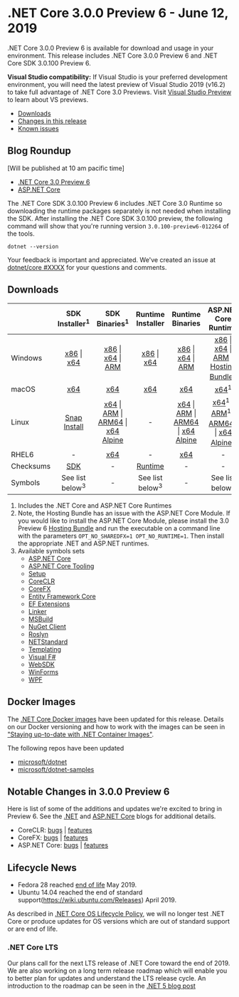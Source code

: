 # .NET Core 3.0.0 Preview 6 - June 12, 2019

.NET Core 3.0.0 Preview 6 is available for download and usage in your environment. This release includes .NET Core 3.0.0 Preview 6 and .NET Core SDK 3.0.100 Preview 6.

**Visual Studio compatibility:** If Visual Studio is your preferred development environment, you will need the latest preview of Visual Studio 2019 (v16.2) to take full advantage of .NET Core 3.0 Previews. Visit [Visual Studio Preview](https://visualstudio.microsoft.com/vs/preview/) to learn about VS previews.

* [Downloads](#downloads)
* [Changes in this release](#notable-changes-in-300-preview-6)
* [Known issues](3.0.0-preview-known-issues.md)

## Blog Roundup

[Will be published at 10 am pacific time]

* [.NET Core 3.0 Preview 6][dotnet-blog]
* [ASP.NET Core][aspnet-blog]

The .NET Core SDK 3.0.100 Preview 6 includes .NET Core 3.0 Runtime so downloading the runtime packages separately is not needed when installing the SDK. After installing the .NET Core SDK 3.0.100 preview, the following command will show that you're running version `3.0.100-preview6-012264` of the tools.

`dotnet --version`

Your feedback is important and appreciated. We've created an issue at [dotnet/core #XXXX](https://github.com/dotnet/core/issues/XXXX) for your questions and comments.

## Downloads

|           | SDK Installer<sup>1</sup>                        | SDK Binaries<sup>1</sup>                 | Runtime Installer                                        | Runtime Binaries                                 | ASP.NET Core Runtime           |
| --------- | :------------------------------------------:     | :----------------------:                 | :---------------------------:                            | :-------------------------:                      | :-----------------:            |
| Windows   | [x86][dotnet-sdk-win-x86.exe] \| [x64][dotnet-sdk-win-x64.exe] | [x86][dotnet-sdk-win-x86.zip] \| [x64][dotnet-sdk-win-x64.zip] \| [ARM][dotnet-sdk-win-arm.zip] | [x86][dotnet-runtime-win-x86.exe] \| [x64][dotnet-runtime-win-x64.exe] | [x86][dotnet-runtime-win-x86.zip] \| [x64][dotnet-runtime-win-x64.zip] \| [ARM][dotnet-runtime-win-arm.zip]  | [x86][aspnetcore-runtime-win-x86.exe] \| [x64][aspnetcore-runtime-win-x64.exe] \| [ARM][aspnetcore-runtime-win-arm.zip] \|<br> [Hosting Bundle][dotnet-hosting-win.exe]<sup>2</sup> |
| macOS     | [x64][dotnet-sdk-osx-x64.pkg]  | [x64][dotnet-sdk-osx-x64.tar.gz]     | [x64][dotnet-runtime-osx-x64.pkg] | [x64][dotnet-runtime-osx-x64.tar.gz] | [x64][aspnetcore-runtime-osx-x64.tar.gz]<sup>1</sup>
| Linux     |  [Snap Install](3.0.0-preview3-download.md)  | [x64][dotnet-sdk-linux-x64.tar.gz] \| [ARM][dotnet-sdk-linux-arm.tar.gz] \| [ARM64][dotnet-sdk-linux-arm64.tar.gz] \| [x64 Alpine][dotnet-sdk-linux-musl-x64.tar.gz] | - | [x64][dotnet-runtime-linux-x64.tar.gz] \| [ARM][dotnet-runtime-linux-arm.tar.gz] \| [ARM64][dotnet-runtime-linux-arm64.tar.gz] \| [x64 Alpine][dotnet-runtime-linux-musl-x64.tar.gz] | [x64][aspnetcore-runtime-linux-x64.tar.gz]<sup>1</sup>  \| [ARM][aspnetcore-runtime-linux-arm.tar.gz]<sup>1</sup> \| [ARM64][aspnetcore-runtime-linux-arm64.tar.gz]<sup>1</sup> \| [x64 Alpine][aspnetcore-runtime-linux-musl-x64.tar.gz]<sup>1</sup> |
| RHEL6     | -                                                | [x64][dotnet-sdk-rhel.6-x64.tar.gz]                    | -                                                        | [x64][dotnet-runtime-rhel.6-x64.tar.gz] | - |
| Checksums | [SDK][checksums-sdk]                             | -                                        | [Runtime][checksums-runtime]                             | - | - |
| Symbols   | See list below<sup>3<sup> | -                                        | See list below<sup>3<sup> | - | See list below<sup>3<sup> |

1. Includes the .NET Core and ASP.NET Core Runtimes
2. Note, the Hosting Bundle has an issue with the ASP.NET Core Module. If you would like to install the ASP.NET Core Module, please install the 3.0 Preview 6 [Hosting Bundle][dotnet-hosting-win.exe] and run the executable on a command line with the parameters `OPT_NO_SHAREDFX=1 OPT_NO_RUNTIME=1`. Then install the appropriate .NET and ASP.NET runtimes.
3. Available symbols sets
    - [ASP.NET Core][aspnetcore-symbols.zip]
    - [ASP.NET Core Tooling][aspnetcore-tooling-symbols.zip]
    - [Setup][core-setup-symbols.zip]
    - [CoreCLR][coreclr-symbols.zip]
    - [CoreFX][corefx-symbols.zip]
    - [Entity Framework Core][entityframeworkcore-symbols.zip]
    - [EF Extensions][extensions-symbols.zip]
    - [Linker][linker-symbols.zip]
    - [MSBuild][msbuild-symbols.zip]
    - [NuGet Client][nuget.client-symbols.zip]
    - [Roslyn][roslyn-symbols.zip]
    - [NETStandard][standard-symbols.zip]
    - [Templating][templating-symbols.zip]
    - [Visual F#][visualfsharp-symbols.zip]
    - [WebSDK][websdk-symbols.zip]
    - [WinForms][winforms-symbols.zip]
    - [WPF][wpf-symbols.zip]
    
## Docker Images

The [.NET Core Docker images](https://hub.docker.com/r/microsoft/dotnet/) have been updated for this release. Details on our Docker versioning and how to work with the images can be seen in ["Staying up-to-date with .NET Container Images"](https://blogs.msdn.microsoft.com/dotnet/2018/06/18/staying-up-to-date-with-net-container-images/).

The following repos have been updated

* [microsoft/dotnet](https://hub.docker.com/r/microsoft/dotnet)
* [microsoft/dotnet-samples](https://hub.docker.com/r/microsoft/dotnet-samples)

## Notable Changes in 3.0.0 Preview 6

Here is list of some of the additions and updates we're excited to bring in Preview 6. See the [.NET][dotnet-blog] and [ASP.NET Core][aspnet-blog] blogs for additional details.

* CoreCLR: [bugs][coreclr_bugs] | [features][coreclr_features]
* CoreFX: [bugs][corefx_bugs] | [features][corefx_features]
* ASP.NET Core: [bugs][aspnet_bugs] | [features][aspnet_features]

## Lifecycle News

* Fedora 28 reached [end of life](https://fedoramagazine.org/fedora-28-end-of-life/) May 2019.
* Ubuntu 14.04 reached the end of standard support(https://wiki.ubuntu.com/Releases) April 2019.

As described in [.NET Core OS Lifecycle Policy](https://github.com/dotnet/core/blob/master/os-lifecycle-policy.md), we will no longer test .NET Core or produce updates for OS versions which are out of standard support or are end of life.

### .NET Core LTS

Our plans call for the next LTS release of .NET Core toward the end of 2019. We are also working on a long term release roadmap which will enable you to better plan for updates and understand the LTS release cycle. An introduction to the roadmap can be seen in the [.NET 5 blog post][dotnet5-blog]

[blob-runtime]: https://dotnetcli.blob.core.windows.net/dotnet/Runtime/
[blob-sdk]: https://dotnetcli.blob.core.windows.net/dotnet/Sdk/
[release-notes]: https://github.com/dotnet/core/blob/master/release-notes/3.0/preview/3.0.0-preview6.md

[dotnet-host-x64.deb]: https://download.visualstudio.microsoft.com/download/pr/8c70f3b5-1866-4969-8acf-303ce1a5412a/c75e23e6f50d597e3b3b86bb672a6ab2/dotnet-host-3.0.0-preview6-27804-01-x64.deb
[dotnet-host-x64.rpm]: https://download.visualstudio.microsoft.com/download/pr/d0efaff6-541e-4f8c-a362-945c849cd246/69869e837e623792ff6b6d741084818f/dotnet-host-3.0.0-preview6-27804-01-x64.rpm
[dotnet-hostfxr-x64.deb]: https://download.visualstudio.microsoft.com/download/pr/f62d3861-6142-4150-9e93-868099ca0502/35ba5215c361b923409f304e3771a593/dotnet-hostfxr-3.0.0-preview6-27804-01-x64.deb
[dotnet-hostfxr-x64.rpm]: https://download.visualstudio.microsoft.com/download/pr/ac9944bb-aa2f-487c-985d-291fd093126b/0bc3bacb974d24c2cb84c8fc3dc65def/dotnet-hostfxr-3.0.0-preview6-27804-01-x64.rpm
[dotnet-runtime-linux-arm.tar.gz]: https://download.visualstudio.microsoft.com/download/pr/f274b190-2f0b-4616-a446-7090b55dd80c/1b652d6a8a50a8a6f0efc098a6e5e6dd/dotnet-runtime-3.0.0-preview6-27804-01-linux-arm.tar.gz
[dotnet-runtime-linux-arm64.tar.gz]: https://download.visualstudio.microsoft.com/download/pr/f6f57f07-c407-4dec-a11e-7c521b842dff/edea09e548e1b673ccca1b2c685b0b12/dotnet-runtime-3.0.0-preview6-27804-01-linux-arm64.tar.gz
[dotnet-runtime-linux-musl-x64.tar.gz]: https://download.visualstudio.microsoft.com/download/pr/74c6571d-30e8-4efd-b649-dcdd63c045a0/e1020469985f91ce01bdc858122c8317/dotnet-runtime-3.0.0-preview6-27804-01-linux-musl-x64.tar.gz
[dotnet-runtime-linux-x64.tar.gz]: https://download.visualstudio.microsoft.com/download/pr/fa0cd01b-c71c-40ed-bb78-1ff9acbfb8b2/e6510b76b6272bc7ce3f85e3a96ff9e1/dotnet-runtime-3.0.0-preview6-27804-01-linux-x64.tar.gz
[dotnet-runtime-osx-x64.pkg]: https://download.visualstudio.microsoft.com/download/pr/a5a6bc03-7b32-4158-aff1-1c1060f852da/75ef05dd1501ceb064e7a5ce255c0bac/dotnet-runtime-3.0.0-preview6-27804-01-osx-x64.pkg
[dotnet-runtime-osx-x64.tar.gz]: https://download.visualstudio.microsoft.com/download/pr/07dcd5e2-bb85-44fd-b60e-fe3102972e9a/1f344a1dbd6e59f3003197a2aa33a38b/dotnet-runtime-3.0.0-preview6-27804-01-osx-x64.tar.gz
[dotnet-runtime-rhel.6-x64.tar.gz]: https://download.visualstudio.microsoft.com/download/pr/4ec40d36-7f1e-4421-bcb4-4da0df1dfc0b/14d77c1b519daa39a395546a28b9fafd/dotnet-runtime-3.0.0-preview6-27804-01-rhel.6-x64.tar.gz
[dotnet-runtime-win-arm.zip]: https://download.visualstudio.microsoft.com/download/pr/d977a67d-119f-4d5e-aaa9-2d43c01f4978/241064a2a67af8eb67bb40e1e58b7506/dotnet-runtime-3.0.0-preview6-27804-01-win-arm.zip
[dotnet-runtime-win-x64.exe]: https://download.visualstudio.microsoft.com/download/pr/c50379b1-0257-454c-b61c-662c25253d99/bd3525bd7720e131fa5831731303e428/dotnet-runtime-3.0.0-preview6-27804-01-win-x64.exe
[dotnet-runtime-win-x64.zip]: https://download.visualstudio.microsoft.com/download/pr/cd58b305-6f39-4cd2-9e9f-7c3b6dc61e35/d53850f37fbfe1a1a3babc8c6ed74465/dotnet-runtime-3.0.0-preview6-27804-01-win-x64.zip
[dotnet-runtime-win-x86.exe]: https://download.visualstudio.microsoft.com/download/pr/fc716153-4abd-425d-9837-2e8c4f565197/b22ca838f79484bf12d0426085f10886/dotnet-runtime-3.0.0-preview6-27804-01-win-x86.exe
[dotnet-runtime-win-x86.zip]: https://download.visualstudio.microsoft.com/download/pr/c0d891be-0681-4158-bcd0-8fa222d6e056/846e7c8fc3d5e7ae9b90cba0d9884981/dotnet-runtime-3.0.0-preview6-27804-01-win-x86.zip
[dotnet-runtime-x64.deb]: https://download.visualstudio.microsoft.com/download/pr/b85699ae-e447-4b54-a6fe-537c9426ac0c/25f6576bb4d7ac649b733d0fb25bbaf6/dotnet-runtime-3.0.0-preview6-27804-01-x64.deb
[dotnet-runtime-x64.rpm]: https://download.visualstudio.microsoft.com/download/pr/af932328-cb68-42b9-83e5-2f891ac143e2/459f0f21f2a7db48ea782dc2d38bfd1b/dotnet-runtime-3.0.0-preview6-27804-01-x64.rpm
[dotnet-runtime-deps-centos.7-x64.rpm]: https://download.visualstudio.microsoft.com/download/pr/f48b6425-bfaa-488e-83ef-870726d77a1d/a05658865114cd0ded4f2a87282bb9b5/dotnet-runtime-deps-3.0.0-preview6-27804-01-centos.7-x64.rpm
[dotnet-runtime-deps-fedora.27-x64.rpm]: https://download.visualstudio.microsoft.com/download/pr/d8b7bf19-954d-4e28-9012-76004f8cb592/d2601db2e2eb3d5257255361052614a9/dotnet-runtime-deps-3.0.0-preview6-27804-01-fedora.27-x64.rpm
[dotnet-runtime-deps-opensuse.42-x64.rpm]: https://download.visualstudio.microsoft.com/download/pr/ae5e1bad-05c7-4788-90d4-4d84fa736a37/0b1ac0bec313f8550570499e077a22f8/dotnet-runtime-deps-3.0.0-preview6-27804-01-opensuse.42-x64.rpm
[dotnet-runtime-deps-oraclelinux.7-x64.rpm]: https://download.visualstudio.microsoft.com/download/pr/57aeeb60-4ec5-4a29-9c14-e5c18d90c108/a0268ab81236fbb9030b145ace18ab40/dotnet-runtime-deps-3.0.0-preview6-27804-01-oraclelinux.7-x64.rpm
[dotnet-runtime-deps-rhel.7-x64.rpm]: https://download.visualstudio.microsoft.com/download/pr/e013cba0-13aa-48e4-b5e7-783f8a5f7763/a6342f98c3ee0b23773c204396d9c047/dotnet-runtime-deps-3.0.0-preview6-27804-01-rhel.7-x64.rpm
[dotnet-runtime-deps-sles.12-x64.rpm]: https://download.visualstudio.microsoft.com/download/pr/9411e9eb-606c-4892-9855-24bd971d9647/dc96fbffd34e6205a8805c0f9f5532f7/dotnet-runtime-deps-3.0.0-preview6-27804-01-sles.12-x64.rpm
[dotnet-runtime-deps-x64.deb]: https://download.visualstudio.microsoft.com/download/pr/af083813-ec86-4e18-b386-c7f89f013432/da18a8397fff81a07871a8a5840066e2/dotnet-runtime-deps-3.0.0-preview6-27804-01-x64.deb

[aspnetcore-runtime-linux-arm.tar.gz]: https://download.visualstudio.microsoft.com/download/pr/246ddf4f-e4b8-4306-8761-2dfbca37f7de/274b8c00abf99f374729e0534779951e/aspnetcore-runtime-3.0.0-preview6.19307.2-linux-arm.tar.gz
[aspnetcore-runtime-linux-arm64.tar.gz]: https://download.visualstudio.microsoft.com/download/pr/0040c5cc-ea1f-4d64-b9f3-9b4adc3811b6/fab5141cf1850d520eb2bc00bfa80183/aspnetcore-runtime-3.0.0-preview6.19307.2-linux-arm64.tar.gz
[aspnetcore-runtime-linux-musl-x64.tar.gz]: https://download.visualstudio.microsoft.com/download/pr/a3fabeed-a2a9-480b-9cad-4f40ad3be347/4a576819c2fafceda1804b37945784b4/aspnetcore-runtime-3.0.0-preview6.19307.2-linux-musl-x64.tar.gz
[aspnetcore-runtime-linux-x64.tar.gz]: https://download.visualstudio.microsoft.com/download/pr/ea4b23b0-d7dc-4d39-8de4-d4c89e1f9551/bfe628fcb8f19d4c97c75d1217af1a8b/aspnetcore-runtime-3.0.0-preview6.19307.2-linux-x64.tar.gz
[aspnetcore-runtime-osx-x64.tar.gz]: https://download.visualstudio.microsoft.com/download/pr/bb0fdeb4-7823-4fe2-9570-476dbb8820af/60dc3930f2aaeb0e6ebfdf0dcdca4101/aspnetcore-runtime-3.0.0-preview6.19307.2-osx-x64.tar.gz
[aspnetcore-runtime-rh.rhel.7-x64.rpm]: https://download.visualstudio.microsoft.com/download/pr/f6a34aed-08da-4d6f-b800-7a169c5e8e7f/34cb2ad8b289ef78a4865a3bdbf5ec22/aspnetcore-runtime-3.0.0-preview6.19307.2-rh.rhel.7-x64.rpm
[aspnetcore-runtime-win-arm.zip]: https://download.visualstudio.microsoft.com/download/pr/0dbf6a21-ef68-4aaf-b4f7-ffaa04a9ce88/89c9a67c6ca678d435d8acb7c7895c45/aspnetcore-runtime-3.0.0-preview6.19307.2-win-arm.zip
[aspnetcore-runtime-win-x64.exe]: https://download.visualstudio.microsoft.com/download/pr/871eacb3-13c5-4bb1-ab9c-4776813b2f0a/d5aded51b925d2a933f51b9dec0c1222/aspnetcore-runtime-3.0.0-preview6.19307.2-win-x64.exe
[aspnetcore-runtime-win-x64.zip]: https://download.visualstudio.microsoft.com/download/pr/7ee7da31-90a2-4992-b687-db86efc47a20/a7fde0f0b5edd35ffbd3455f7115d5a0/aspnetcore-runtime-3.0.0-preview6.19307.2-win-x64.zip
[aspnetcore-runtime-win-x86.exe]: https://download.visualstudio.microsoft.com/download/pr/951f140b-08b5-417d-9177-3d79cea6e023/31ac4b39e95c038987de4f76d9863c11/aspnetcore-runtime-3.0.0-preview6.19307.2-win-x86.exe
[aspnetcore-runtime-win-x86.zip]: https://download.visualstudio.microsoft.com/download/pr/dc310993-a8ce-48a7-adc6-37bde172e327/6caf36f2576dcdc97c6124fa26d6ceab/aspnetcore-runtime-3.0.0-preview6.19307.2-win-x86.zip
[aspnetcore-runtime-x64.deb]: https://download.visualstudio.microsoft.com/download/pr/e3500e27-3aed-4c7a-a241-627dd33fda85/2f56e6bbf0e55b32dba9520c2426db51/aspnetcore-runtime-3.0.0-preview6.19307.2-x64.deb
[aspnetcore-runtime-x64.rpm]: https://download.visualstudio.microsoft.com/download/pr/40027d60-0bac-4d74-b79c-3379409dcc2a/f0eeaf7f964173beb5984a447d812867/aspnetcore-runtime-3.0.0-preview6.19307.2-x64.rpm
[dotnet-hosting-win.exe]: https://download.visualstudio.microsoft.com/download/pr/82fe6f83-3212-4401-9d71-d48bbc9bb69b/e003304de24a434a0a27c24131a2cb9f/dotnet-hosting-3.0.0-preview6.19307.2-win.exe

[dotnet-sdk-linux-arm.tar.gz]: https://download.visualstudio.microsoft.com/download/pr/50bc5936-b374-490b-9312-f3ca23c0bcfa/d7680c7a396b115d95ac835334777d02/dotnet-sdk-3.0.100-preview6-012264-linux-arm.tar.gz
[dotnet-sdk-linux-arm64.tar.gz]: https://download.visualstudio.microsoft.com/download/pr/8997987c-1fcc-4b83-ab49-08117ac40f86/13f3cc0b0dfcf37398d11caff3926bb9/dotnet-sdk-3.0.100-preview6-012264-linux-arm64.tar.gz
[dotnet-sdk-linux-musl-x64.tar.gz]: https://download.visualstudio.microsoft.com/download/pr/a094523b-8f35-464f-bbd5-c73c0c720a87/5647ca11bbed0a88f0b35b029a0f41fa/dotnet-sdk-3.0.100-preview6-012264-linux-musl-x64.tar.gz
[dotnet-sdk-linux-x64.tar.gz]: https://download.visualstudio.microsoft.com/download/pr/72ce4d40-9063-4a2e-a962-0bf2574f75d1/5463bb92cff4f9c76935838d1efbc757/dotnet-sdk-3.0.100-preview6-012264-linux-x64.tar.gz
[dotnet-sdk-osx-x64.pkg]: https://download.visualstudio.microsoft.com/download/pr/31af4401-55f7-487c-adf7-2b6bed7cb1c5/a6aafa2569a628a80a6ebd2a2fd5c6f3/dotnet-sdk-3.0.100-preview6-012264-osx-x64.pkg
[dotnet-sdk-osx-x64.tar.gz]: https://download.visualstudio.microsoft.com/download/pr/079e5b24-187f-4087-9a54-18285382f3e6/2ae97c55aae5e2c9472555839a48a83c/dotnet-sdk-3.0.100-preview6-012264-osx-x64.tar.gz
[dotnet-sdk-rhel.6-x64.tar.gz]: https://download.visualstudio.microsoft.com/download/pr/cecd1f2b-dc4b-4cf9-adaf-ddbcf1c2e0ea/4222de7a50aa77ad8418e88271b42d89/dotnet-sdk-3.0.100-preview6-012264-rhel.6-x64.tar.gz
[dotnet-sdk-win-arm.zip]: https://download.visualstudio.microsoft.com/download/pr/de37d402-a968-43dd-a23c-020e50073069/83e9f4f3d6d401e5f880d912e7255bf1/dotnet-sdk-3.0.100-preview6-012264-win-arm.zip
[dotnet-sdk-win-x64.exe]: https://download.visualstudio.microsoft.com/download/pr/4d2dfaa1-4f9c-4526-bb6f-117d9d8bbd0e/a9fc9994c1b4d485ab41632b81bf4f56/dotnet-sdk-3.0.100-preview6-012264-win-x64.exe
[dotnet-sdk-win-x64.zip]: https://download.visualstudio.microsoft.com/download/pr/4e73514f-0646-4600-bdc2-38c90fc207b6/22ad70cbe1a254177e6d7b7f7e7425f8/dotnet-sdk-3.0.100-preview6-012264-win-x64.zip
[dotnet-sdk-win-x86.exe]: https://download.visualstudio.microsoft.com/download/pr/4a6fef07-dc91-4fbd-87c8-74fd8db71aeb/9fa79398a69ac4bd08e8bf51080b3553/dotnet-sdk-3.0.100-preview6-012264-win-x86.exe
[dotnet-sdk-win-x86.zip]: https://download.visualstudio.microsoft.com/download/pr/f312d345-26a3-46a9-8c14-5375e49a73d8/990d563e1df783e8c26262bcafe92831/dotnet-sdk-3.0.100-preview6-012264-win-x86.zip
[dotnet-sdk-x64.deb]: https://download.visualstudio.microsoft.com/download/pr/923d1732-7306-4648-97a0-04ba301ce6fd/dadf7531b75e59aab5618fe8a1d80a34/dotnet-sdk-3.0.100-preview6-012264-x64.deb
[dotnet-sdk-x64.rpm]: https://download.visualstudio.microsoft.com/download/pr/df8882ca-8ed4-4ef2-b3a1-c8369f9badf3/4d39dc5c548b392a6a1323765da9f8a2/dotnet-sdk-3.0.100-preview6-012264-x64.rpm

[aspnetcore-symbols.zip]: https://download.visualstudio.microsoft.com/download/pr/675838d4-94bd-48f0-b873-db60188e9dfd/b726010bcd1c2c80a76e4a1aa231fed3/aspnetcore-3.0.0-preview6-symbols.zip
[aspnetcore-tooling-symbols.zip]: https://download.visualstudio.microsoft.com/download/pr/22af416f-8d85-4ffa-be44-ad8912f34279/49c40491bc2a93344e571c8e79cfca73/aspnetcore-tooling-3.0.0-preview6-symbols.zip
[blazor-symbols.zip]: https://download.visualstudio.microsoft.com/download/pr/aa5c443b-1375-4e22-ad4b-49ea3aeef89e/07006746268b666500860ea332cfdd93/blazor-3.0.0-preview6-symbols.zip
[core-setup-symbols.zip]: https://download.visualstudio.microsoft.com/download/pr/ef6c90eb-d3de-4e43-86c2-1ae3fda0f2dd/5a4c7c03c74d05cf3a56c723f169536c/core-setup-3.0.0-preview6-symbols.zip
[coreclr-symbols.zip]: https://download.visualstudio.microsoft.com/download/pr/da1abf8a-d8da-4c2c-8c54-c5feed83a25a/0ebeb91c064ec5162b6793f6dc84212e/coreclr-3.0.0-preview6-symbols.zip
[corefx-symbols.zip]: https://download.visualstudio.microsoft.com/download/pr/4ebe24f7-9a1b-4f3b-bc70-a0db7e2d141a/69a426a9ddbb74327e8ba78935853391/corefx-3.0.0-preview6-symbols.zip
[entityframeworkcore-symbols.zip]: https://download.visualstudio.microsoft.com/download/pr/668eadfd-e4fb-4ce5-b4e0-fced6025d6e4/1b2e30e0dfe3b9a47de385e14cf40b0d/entityframeworkcore-3.0.0-preview6-symbols.zip
[extensions-symbols.zip]: https://download.visualstudio.microsoft.com/download/pr/9b15012c-74bd-4c38-ab5d-2d756628022c/7e460f32e84bdee983222962b284043e/extensions-3.0.0-preview6-symbols.zip
[linker-symbols.zip]: https://download.visualstudio.microsoft.com/download/pr/f95b4f2e-0c84-4002-b6c9-df633fcd9533/ddcd5b36e940143f2a4a8eb84d2d3c27/linker-3.0.0-preview6-symbols.zip
[msbuild-symbols.zip]: https://download.visualstudio.microsoft.com/download/pr/0cf835fa-9ee1-4541-9ef0-0d9331b4e1f1/20bcc828a74122a1911b53778581bee6/msbuild-3.0.0-preview6-symbols.zip
[nuget.client-symbols.zip]: https://download.visualstudio.microsoft.com/download/pr/cfd8b9e9-c52d-43be-9806-93bdbfd079d7/295fa4e1b3335ce5494e35e7308b062d/nuget.client-3.0.0-preview6-symbols.zip
[roslyn-symbols.zip]: https://download.visualstudio.microsoft.com/download/pr/88028db6-3526-4298-836c-642e0b00d543/309be14c1188198e0564a2a47c78ab0f/roslyn-3.0.0-preview6-symbols.zip
[standard-symbols.zip]: https://download.visualstudio.microsoft.com/download/pr/839250d9-9fcc-4546-a157-b31a96874a72/324c581c910eca2df761354077c93f4d/standard-3.0.0-preview6-symbols.zip
[templating-symbols.zip]: https://download.visualstudio.microsoft.com/download/pr/ee6fd854-d860-4240-8455-fd2d5c231a11/a89c24d480e0b652fd1bc8b8a0290b8c/templating-3.0.0-preview6-symbols.zip
[visualfsharp-symbols.zip]: https://download.visualstudio.microsoft.com/download/pr/ce96faec-2171-42f6-87ca-a97dd077d3eb/2ee84b1e28dd92c55d4a557046213904/visualfsharp-3.0.0-preview6-symbols.zip
[websdk-symbols.zip]: https://download.visualstudio.microsoft.com/download/pr/3cfe6b47-dc4a-4ae8-b3c7-19c10e5ad001/3883444ce919e9a396663122ea0e1990/websdk-3.0.0-preview6-symbols.zip
[winforms-symbols.zip]: https://download.visualstudio.microsoft.com/download/pr/0e06800a-f7e4-4928-8870-2ddb84b294b2/f6ee3167a9fc8b8169c15284a4dbcbf3/winforms-3.0.0-preview6-symbols.zip
[wpf-symbols.zip]: https://download.visualstudio.microsoft.com/download/pr/b7af603b-03aa-441f-ab22-de51f5e2ce0c/ad37eb0f33e27c41b91605b22f967f3d/wpf-3.0.0-preview6-symbols.zip
[checksums-runtime]: https://dotnetcli.blob.core.windows.net/dotnet/checksums/3.0.0-preview6-27804-01-runtime-sha.txt
[checksums-sdk]: https://dotnetcli.blob.core.windows.net/dotnet/checksums/3.0.100-preview6-012264-sdk-sha.txt

[linux-install]: https://www.microsoft.com/net/download/linux
[linux-setup]: https://github.com/dotnet/core/blob/master/Documentation/linux-setup.md

[dotnet-blog]: https://devblogs.microsoft.com/dotnet/announcing-net-core-3-0-preview-6/
[dotnet5-blog]: https://devblogs.microsoft.com/dotnet/introducing-net-5/
[aspnet-blog]: https://devblogs.microsoft.com/aspnet/asp-net-core-updates-in-net-core-3-0-preview-6/

[aspnet_bugs]: https://github.com/aspnet/AspNetCore/issues?q=is%3Aissue+milestone%3A3.0.0-preview6+label%3ADone+label%3Abug
[aspnet_features]: https://github.com/aspnet/AspNetCore/issues?q=is%3Aissue+milestone%3A3.0.0-preview6+label%3ADone+label%3Aenhancement
[coreclr_bugs]: https://github.com/dotnet/coreclr/issues?utf8=%E2%9C%93&q=is%3Aissue+milestone%3A3.0+label%3Abug+
[coreclr_features]: https://github.com/dotnet/coreclr/issues?q=is%3Aissue+milestone%3A3.0+label%3Aenhancement
[corefx_bugs]: https://github.com/dotnet/corefx/issues?q=is%3Aissue+milestone%3A3.0+label%3Abug
[corefx_features]: https://github.com/dotnet/corefx/issues?q=is%3Aissue+milestone%3A3.0+label%3Aenhancement
